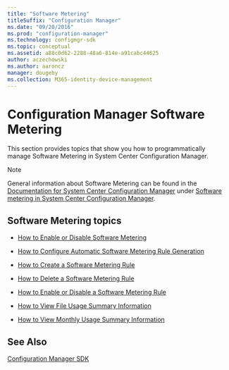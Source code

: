 ```yaml
---
title: "Software Metering"
titleSuffix: "Configuration Manager"
ms.date: "09/20/2016"
ms.prod: "configuration-manager"
ms.technology: configmgr-sdk
ms.topic: conceptual
ms.assetid: a88c0d62-2288-48a6-814e-a91cabc44625
author: aczechowski
ms.author: aaroncz
manager: dougeby
ms.collection: M365-identity-device-management
---
```

# Configuration Manager Software Metering
This section provides topics that show you how to programmatically manage Software Metering in System Center Configuration Manager.  

> [!NOTE]
>  General information about Software Metering can be found in the [Documentation for System Center Configuration Manager](https://technet.microsoft.com/en-us/library/mt346023.aspx) under [Software metering in System Center Configuration Manager](https://technet.microsoft.com/en-us/library/mt629330.aspx).  

## Software Metering topics  

-   [How to Enable or Disable Software Metering](../../develop/apps/how-to-enable-or-disable-software-metering.md)  

-   [How to Configure Automatic Software Metering Rule Generation](../../develop/apps/how-to-configure-automatic-software-metering-rule-generation.md)  

-   [How to Create a Software Metering Rule](../../develop/apps/how-to-create-a-software-metering-rule.md)  

-   [How to Delete a Software Metering Rule](../../develop/apps/how-to-delete-a-software-metering-rule.md)  

-   [How to Enable or Disable a Software Metering Rule](../../develop/apps/how-to-enable-or-disable-a-software-metering-rule.md)  

-   [How to View File Usage Summary Information](../../develop/apps/how-to-view-file-usage-summary-information.md)  

-   [How to View Monthly Usage Summary Information](../../develop/apps/how-to-view-monthly-usage-summary-information.md)  

## See Also  
 [Configuration Manager SDK](../../develop/core/misc/system-center-configuration-manager-sdk.md)
